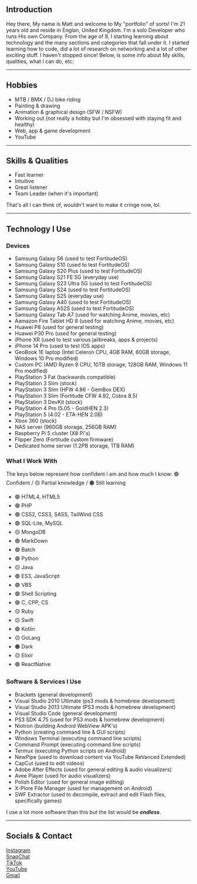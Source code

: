 ## Introduction
Hey there, My name is Matt and welcome to My "portfolio" of sorts! I'm 21 years old and reside in Englan, United Kingdom. I'm a solo Developer who runs His own Company. From the age of 9, I starting learning about technology and the many sections and categories that fall under it. I started learning how to code, did a lot of research on networking and a lot of other exciting stuff. I haven't stopped since! Below, is some info about My skills, qualities, what I can do, etc:

---

## Hobbies
- MTB / BMX / DJ bike riding
- Painting & drawing
- Animation & graphical design (SFW / NSFW)
- Working out (not really a hobby but I'm obsessed with staying fit and healthy)
- Web, app & game development
- YouTube

---

## Skills & Qualities
- Fast learner
- Intuitive
- Great listener
- Team Leader (when it's important)

That's all I can think of, wouldn't want to make it cringe now, lol.

---

## Technology I Use

### Devices
- Samsung Galaxy S6 (used to test FortitudeOS)
- Samsung Galaxy S10 (used to test FortitudeOS)
- Samsung Galaxy S20 Plus (used to test FortitudeOS)
- Samsung Galaxy S21 FE 5G (everyday use)
- Samsung Galaxy S23 Ultra 5G (used to test FortitudeOS)
- Samsung Galaxy S24 (used to test FortitudeOS)
- Samsung Galaxy S25 (everyday use)
- Samsung Galaxy A40 (used to test FortitudeOS)
- Samsung Galaxy A52S (used to test FortitudeOS)
- Samsung Galaxy Tab A7 (used for watching Anime, movies, etc)
- Aamazon Fire Tablet HD 8 (used for watching Anime, movies, etc)
- Huawei P8 (used for general testing)
- Huawei P30 Pro (used for general testing)
- iPhone XR (used to test various jailbreaks, apps & projects)
- iPhone 14 Pro (used to test IOS apps)
- GeoBook 1E laptop (Intel Celeron CPU, 4GB RAM, 60GB storage, Windows 10 Pro modified)
- Custom PC (AMD Ryzen 9 CPU, 10TB storage, 128GB RAM, Windows 11 Pro modified)
- PlayStation 3 Fat (backwards compatible)
- PlayStation 3 Slim (stock)
- PlayStation 3 Slim (HFW 4.86 - GemBox DEX)
- PlayStation 3 Slim (Fortitude CFW 4.92, Cobra 8.5)
- PlayStation 3 DevKit (stock)
- PlayStation 4 Pro (5.05 - GoldHEN 2.3)
- PlayStation 5 (4.02 - ETA-HEN 2.0B)
- Xbox 360 (stock)
- NAS server (960GB storage, 256GB RAM)
- Raspberry Pi 5 cluster (X8 Pi's)
- Flipper Zero (Fortitude custom firmware)
- Dedicated home server (1.2PB storage, 1TB RAM)

### What I Work With
The keys below represent how confident I am and how much I know:
🟢 Confident / 🟡 Partial knowledge / 🟠 Still learning

- 🟢 HTML4, HTML5
- 🟢 PHP
- 🟢 CSS2, CSS3, SASS, TailWind CSS
- 🟢 SQL-Lite, MySQL
- 🟡 MongoDB
- 🟢 MarkDown
- 🟢 Batch
- 🟢 Python
- 🟡 Java
- 🟢 ES3, JavaScript
- 🟢 VBS
- 🟢 Shell Scripting
- 🟢 C, CPP, CS
- 🟡 Ruby
- 🟡 Swift
- 🟢 Kotlin
- 🟡 GoLang
- 🟠 Dark
- 🟡 Elixir
- 🟢 ReactNative

### Software & Services I Use
- Brackets (general development)
- Visual Studio 2010 Ultimate (ps3 mods & homebrew development)
- Visual Studio 2013 Ultimate (PS3 mods & homebrew development)
- Visual Studio Code (general development)
- PS3 SDK 4.75 (used for PS3 mods & homebrew development)
- Niotron (building Android WebView APK's)
- Python (creating command line & GUI scripts)
- Windows Terminal (executing command line scripts)
- Command Prompt (executing command line scripts)
- Termux (executing Python scripts on Android)
- NewPipe (used to download content via YouTube ReVanced Extended)
- CapCut (used to edit videos)
- Adobe After Effects (used for general editing & audio visualizers)
- Avee Player (used for audio visualizers)
- Polish Editor (used for general image editing)
- X-Plore File Manager (used for management on Android)
- SWF Extractor (used to decompile, extract and edit Flash files, specifically games)

I use a lot more software than this but the list would be ***endless***.

---

## Socials & Contact
[Instagram](https://google.com/404)  
[SnapChat](https://google.com/404)  
[TikTok](https://google.com/404)  
[YouTube](https://google.com/404)  
[Gmail](https://google.com/404)  
